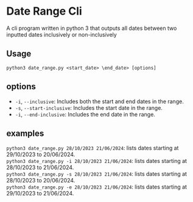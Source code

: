 # Date Range Cli
A cli program written in python 3 that outputs all dates between two inputted dates inclusively or non-inclusively

## Usage
``` console
python3 date_range.py <start_date> \end_date> [options]
```

## options
- `-i`, `--inclusive`: Includes both the start and end dates in the range.
- `-s`, `--start-inclusive`: Includes the start date in the range.
- `-i`, `--end-inclusive`: Includes the end date in the range.

## examples
`python3 date_range.py 28/10/2023 21/06/2024`: lists dates starting at 29/10/2023 to 20/06/2024.\
`python3 date_range.py -i 28/10/2023 21/06/2024`: lists dates starting at 28/10/2023 to 21/06/2024.\
`python3 date_range.py -s 28/10/2023 21/06/2024`: lists dates starting at 28/10/2023 to 20/06/2024.\
`python3 date_range.py -e 28/10/2023 21/06/2024`: lists dates starting at 29/10/2023 to 21/06/2024.
